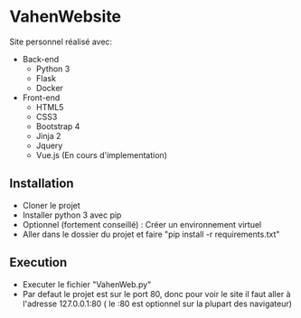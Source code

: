 # VahenWebsite
Site personnel réalisé avec:
* Back-end
  * Python 3
  * Flask
  * Docker
* Front-end
  * HTML5
  * CSS3
  * Bootstrap 4
  * Jinja 2
  * Jquery
  * Vue.js (En cours d'implementation)

## Installation
* Cloner le projet
* Installer python 3 avec pip
* Optionnel (fortement conseillé) : Créer un environnement virtuel
* Aller dans le dossier du projet et faire "pip install -r requirements.txt"

## Execution
* Executer le fichier "VahenWeb.py"
* Par defaut le projet est sur le port 80, donc pour voir le site il faut aller à l'adresse 127.0.0.1:80 ( le :80 est optionnel sur la plupart des navigateur)
